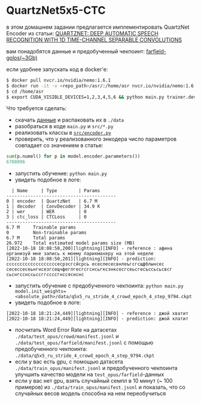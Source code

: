# QuartzNet5x5-CTC

в этом домашнем задании предлагается имплементировать QuartzNet Encoder из статьи:
[QUARTZNET: DEEP AUTOMATIC SPEECH RECOGNITION WITH 1D TIME-CHANNEL SEPARABLE CONVOLUTIONS](https://arxiv.org/pdf/1910.10261.pdf)

вам понадобятся данные и предобученный чекпоинт: [farfield-golos(~3Gb)](https://drive.google.com/file/d/1TEOR60JXgOkPrC6jSLhuR2Nb6eCegjpd/view?usp=sharing)



если удобнее запускать код в docker'е:
```bash
$ docker pull nvcr.io/nvidia/nemo:1.6.1
$ docker run -it -v <repo_path>/asr/:/home/asr nvcr.io/nvidia/nemo:1.6.1
$ cd /home/asr
$ export CUDA_VISIBLE_DEVICES=1,2,3,4,5,6 && python main.py trainer.devices=6 trainer.accelerator=gpu ++trainer.strategy=ddp
```

Что требуется сделать:
* скачать [данные](https://drive.google.com/file/d/1TEOR60JXgOkPrC6jSLhuR2Nb6eCegjpd/view?usp=sharing) и распаковать их в `./data`
* разобраться в коде `main.py` и `src/*.py`
* реализовать классы в [`src/encoder.py`](src/encoder.py)
* проверить, что у реализованного энкодера число параметров совпадает со значением в статье:
```python
sum(p.numel() for p in model.encoder.parameters())
6708096
```
* запустить обучение: `python main.py`
* увидеть подобное в логе:
```log
  | Name     | Type        | Params
-----------------------------------------
0 | encoder  | QuartzNet   | 6.7 M 
1 | decoder  | ConvDecoder | 34.9 K
2 | wer      | WER         | 0     
3 | ctc_loss | CTCLoss     | 0     
-----------------------------------------
6.7 M     Trainable params
0         Non-trainable params
6.7 M     Total params
26.972    Total estimated model params size (MB)
[2022-10-18 18:08:50,200][lightning][INFO] - reference : афина организуй мне запись к моему парикмахеру на этой неделе
[2022-10-18 18:08:50,201][lightning][INFO] - prediction: сссссссссссссссссссесрзсгсйсрсь есеслесесвнлеъгсгсщфблынсес сесессесеьнгнсезгсещчфеглгесгсгснсьгксэнксесгсеьсгесъссьсьсвсг сьснгсснссьссггссссгнссяснснс
```
* запустить обучение с предобученного чекпоинта: `python main.py model.init_weights=<absolute_path>/data/q5x5_ru_stride_4_crowd_epoch_4_step_9794.ckpt`
* увидеть подобное в логе: 
```log
[2022-10-18 18:21:24,449][lightning][INFO] - reference : джой хватит
[2022-10-18 18:21:24,449][lightning][INFO] - prediction: джой хлатит
```

* посчитать Word Error Rate на датасетах `./data/test_opus/crowd/manifest.jsonl` и `./data/test_opus/farfield/manifest.jsonl` с помощью предобученного чекпоинта: `./data/q5x5_ru_stride_4_crowd_epoch_4_step_9794.ckpt`
* если у вас есть gpu, с помощью датасета `./data/train_opus/manifest.jsonl` и предобученного чекпоинта улучшить качество модели на `test_opus/farfield`-данных
* если у вас нет gpu, взять случайный семпл в 10 минут (~ 100 примеров) из `./data/train_opus/manifest.jsonl` и показать, что со случайных весов модель способна на нем переобучиться